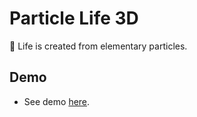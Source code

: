 # Particle Life 3D

🦠 Life is created from elementary particles.

## Demo

- See demo [here](https://pl3d.vercel.app).
